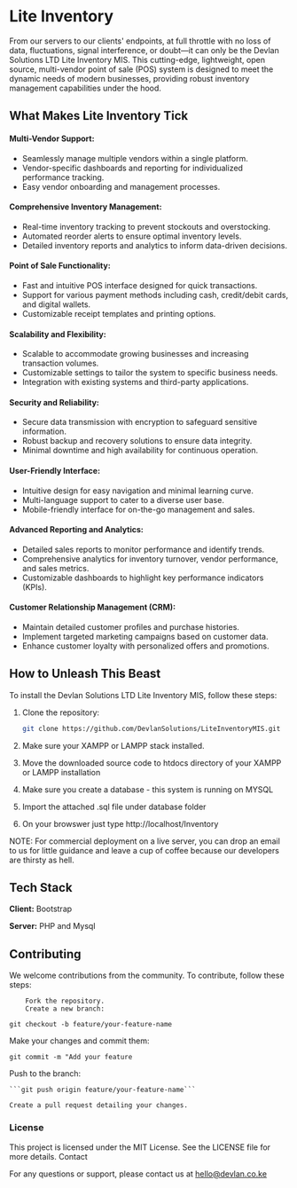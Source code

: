 
# Lite Inventory

From our servers to our clients' endpoints, at full throttle with no loss of data, fluctuations, signal interference, or doubt—it can only be the Devlan Solutions LTD Lite Inventory MIS. This cutting-edge, lightweight, open source, multi-vendor point of sale (POS) system is designed to meet the dynamic needs of modern businesses, providing robust inventory management capabilities under the hood.

## What Makes Lite Inventory Tick

#### Multi-Vendor Support:
- Seamlessly manage multiple vendors within a single platform.
- Vendor-specific dashboards and reporting for individualized performance tracking.
- Easy vendor onboarding and management processes.

#### Comprehensive Inventory Management:
- Real-time inventory tracking to prevent stockouts and overstocking.
- Automated reorder alerts to ensure optimal inventory levels.
- Detailed inventory reports and analytics to inform data-driven decisions.

#### Point of Sale Functionality:
- Fast and intuitive POS interface designed for quick transactions.
- Support for various payment methods including cash, credit/debit cards, and digital wallets.
- Customizable receipt templates and printing options.

#### Scalability and Flexibility:
- Scalable to accommodate growing businesses and increasing transaction volumes.
- Customizable settings to tailor the system to specific business needs.
- Integration with existing systems and third-party applications.

#### Security and Reliability:
- Secure data transmission with encryption to safeguard sensitive information.
- Robust backup and recovery solutions to ensure data integrity.
- Minimal downtime and high availability for continuous operation.

#### User-Friendly Interface:
- Intuitive design for easy navigation and minimal learning curve.
- Multi-language support to cater to a diverse user base.
- Mobile-friendly interface for on-the-go management and sales.

#### Advanced Reporting and Analytics:
- Detailed sales reports to monitor performance and identify trends.
- Comprehensive analytics for inventory turnover, vendor performance, and sales metrics.
- Customizable dashboards to highlight key performance indicators (KPIs).

#### Customer Relationship Management (CRM):
- Maintain detailed customer profiles and purchase histories.
- Implement targeted marketing campaigns based on customer data.
- Enhance customer loyalty with personalized offers and promotions.


## How to Unleash This Beast

To install the Devlan Solutions LTD Lite Inventory MIS, follow these steps:

1. Clone the repository:
   ```sh
   git clone https://github.com/DevlanSolutions/LiteInventoryMIS.git

2. Make sure your XAMPP or LAMPP stack installed.

3. Move the downloaded source code to htdocs directory of your XAMPP or LAMPP installation

4. Make sure you create a database - this system is running on MYSQL

5. Import the attached .sql file under database folder

6. On your browswer just type http://localhost/Inventory

NOTE: For commercial deployment on a live server, you can drop an email to us for little guidance and leave a cup of coffee because our developers are thirsty as hell.


## Tech Stack

**Client:** Bootstrap

**Server:** PHP and Mysql




## Contributing

We welcome contributions from the community. To contribute, follow these steps:
```
    Fork the repository.
    Create a new branch:
```

```git checkout -b feature/your-feature-name```

Make your changes and commit them:


```git commit -m "Add your feature```

Push to the branch:


    ```git push origin feature/your-feature-name```

    Create a pull request detailing your changes.


### License
This project is licensed under the MIT License. See the LICENSE file for more details.
Contact

For any questions or support, please contact us at hello@devlan.co.ke